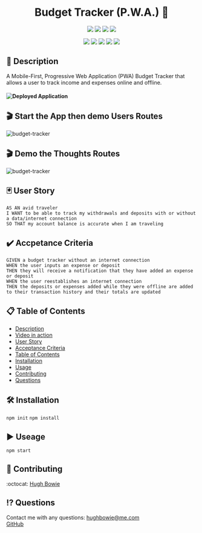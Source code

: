 <h1 align="center"> Budget Tracker (P.W.A.) 🚀</h1>

<p align="center">
    <img src="https://img.shields.io/github/repo-size/hugh-bowie/budget-tracker" />
    <img src="https://img.shields.io/github/languages/top/hugh-bowie/budget-tracker"  />
    <img src="https://img.shields.io/github/issues/hugh-bowie/budget-tracker" />
    <img src="https://img.shields.io/github/last-commit/hugh-bowie/budget-tracker" >
</p>
<p align="center">
    <img src="https://img.shields.io/badge/javascript-yellow" />
    <img src="https://img.shields.io/badge/express-orange" />
    <img src="https://img.shields.io/badge/MongoDB-blue"  />
    <img src="https://img.shields.io/badge/mongoose-red"  />
    <img src="https://img.shields.io/badge/moment-blue"  />
</p>

## 📓 Description

A Mobile-First, Progressive Web Application (PWA) Budget Tracker that allows a user to track income and expenses online and offline.

#### ![Deployed Application](https://heroku.app)

## 🎬 Start the App then demo Users Routes

![budget-tracker](./assets/users-2.gif)

## 🎬 Demo the Thoughts Routes

![budget-tracker](./assets/thoughts.gif)

## 🃏 User Story

```
AS AN avid traveler
I WANT to be able to track my withdrawals and deposits with or without a data/internet connection
SO THAT my account balance is accurate when I am traveling
```

## ✔️ Accpetance Criteria

```
GIVEN a budget tracker without an internet connection
WHEN the user inputs an expense or deposit
THEN they will receive a notification that they have added an expense or deposit
WHEN the user reestablishes an internet connection
THEN the deposits or expenses added while they were offline are added to their transaction history and their totals are updated
```

## 📋 Table of Contents

- [Description](#description)
- [Video in action](video)
- [User Story](#user-story)
- [Acceptance Criteria](#acceptance-criteria)
- [Table of Contents](#table-of-contents)
- [Installation](#installation)
- [Usage](#usage)
- [Contributing](#contributing)
- [Questions](#questions)

## 🛠 Installation

`npm init`
`npm install`

## ▶️ Useage

`npm start`

## 🍻 Contributing

:octocat: [Hugh Bowie](https://github.com/hugh-bowie)

## ⁉️ Questions

Contact me with any questions: [hughbowie@me.com](mailto:hughbowie@me.com)<br />[GitHub](https://github.com/hugh-bowie)<br />
